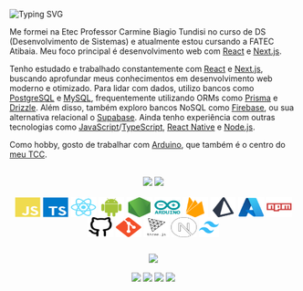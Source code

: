 ![Typing SVG](https://readme-typing-svg.herokuapp.com/?color=a288e3&size=30px&width=1000left=true&lines=Eae,+meu+nome+%C3%A9+Victor+Lis;Tenho+18+anos;Faço+Desenvolvimento+de+Software+Multiplataforma;Muito+Prazer!)

Me formei na Etec Professor Carmine Biagio Tundisi no curso de DS (Desenvolvimento de Sistemas) e atualmente estou cursando a FATEC Atibaia. Meu foco principal é desenvolvimento web com [React](https://react.dev/) e [Next.js](https://nextjs.org/).

Tenho estudado e trabalhado constantemente com [React](https://react.dev/) e [Next.js](https://nextjs.org/), buscando aprofundar meus conhecimentos em desenvolvimento web moderno e otimizado. Para lidar com dados, utilizo bancos como [PostgreSQL](https://www.postgresql.org/) e [MySQL](https://www.mysql.com/), frequentemente utilizando ORMs como [Prisma](https://www.prisma.io/docs/orm/prisma-schema) e [Drizzle](https://orm.drizzle.team/). Além disso, também exploro bancos NoSQL como [Firebase](https://firebase.google.com/?hl=pt), ou sua alternativa relacional o [Supabase](https://supabase.com/). Ainda tenho experiência com outras tecnologias como [JavaScript](https://developer.mozilla.org/pt-BR/docs/Web/JavaScript)/[TypeScript](https://www.typescriptlang.org/), [React Native](https://reactnative.dev/) e [Node.js](https://nodejs.org/en/learn/getting-started/introduction-to-nodejs).

Como hobby, gosto de trabalhar com [Arduino](https://docs.arduino.cc/), que também é o centro do [meu TCC](https://www.linkedin.com/posts/victor-lis-bronzo_mais-uma-etapa-do-meu-tcc-bom-dia-rede-activity-7243605015930515458-R81F).

<br>

<div align="center"> 
  <img height="195px" src="https://github-readme-stats.vercel.app/api/top-langs/?username=Victor-Lis&layout=donut&hide_border=false&title_color=3EBDFF&custom_title=Linguagens%20Mais%20Usadas&text_color=fff&bg_color=0d1117&langs_count=10&&hide=HTML,CSS" />
  <img height="195px" src="https://streak-stats.demolab.com?user=Victor-Lis&theme=dark&date_format=j%2Fn%5B%2FY%5D&background=0D1117&color=3EBDFF&ring=3EBDFF&fire=3EBDFF&currStreakLabel=3EBDFF"/>
</div>

<br>

<div align="center" style="display: inline_block">
  <img align="center" alt="Js" height="35" width="45" src="https://raw.githubusercontent.com/devicons/devicon/master/icons/javascript/javascript-plain.svg">
  <img align="center" alt="Ts" height="35" width="45" src="https://raw.githubusercontent.com/devicons/devicon/master/icons/typescript/typescript-plain.svg">
  <img align="center" alt="React" height="35" width="45" src="https://raw.githubusercontent.com/devicons/devicon/master/icons/react/react-original.svg">
  <img align="center" alt="Android" height="35" width="45" src="https://github.com/devicons/devicon/blob/master/icons/android/android-original.svg">
  <img align="center" alt="Node.js" height="35" width="45" src="https://github.com/devicons/devicon/blob/master/icons/nodejs/nodejs-original.svg">
  <img align="center" alt="Arduino" height="35" width="45" src="https://github.com/devicons/devicon/blob/master/icons/arduino/arduino-original-wordmark.svg">
  <img align="center" alt="Firebase" height="35" width="45" src="https://github.com/devicons/devicon/blob/master/icons/firebase/firebase-plain.svg">
  <img align="center" alt="Prisma" height="35" width="45" src="https://github.com/devicons/devicon/blob/master/icons/prisma/prisma-original.svg">
  <img align="center" alt="Azure" height="35" width="45" src="https://github.com/devicons/devicon/blob/master/icons/azure/azure-original.svg">
  <img align="center" alt="npm" height="35" width="45" src="https://github.com/devicons/devicon/blob/master/icons/npm/npm-original-wordmark.svg">
  <img align="center" background="#fff" alt="GitHub" height="35" width="45" src="https://github.com/feathericons/feather/blob/main/icons/github.svg">
  <img align="center" alt="Git" height="35" width="45" src="https://github.com/devicons/devicon/blob/master/icons/git/git-original.svg">
  <img align="center" alt="ThreeJS" height="35" width="45" src="https://github.com/devicons/devicon/blob/master/icons/threejs/threejs-original-wordmark.svg">
  <img align="center" alt="NextJS" height="35" width="45" src="https://github.com/devicons/devicon/blob/master/icons/nextjs/nextjs-line.svg">
  <img align="center" alt="Tailwind" width="35" height="35" src="https://github.com/devicons/devicon/blob/master/icons/tailwindcss/tailwindcss-original.svg">
<!--   <img align="center" alt="HTML" height="30" width="40" src="https://raw.githubusercontent.com/devicons/devicon/master/icons/html5/html5-original.svg"> -->
<!--   <img align="center" alt="PHP" height="30" width="40" src="https://raw.githubusercontent.com/devicons/devicon/master/icons/php/php-original.svg"> -->
<!--   <img align="center" alt="CSS" height="30" width="40" src="https://raw.githubusercontent.com/devicons/devicon/master/icons/css3/css3-original.svg"> -->
<!--   <img align="center" alt="Bootstrap" height="30" width="40" src="https://raw.githubusercontent.com/devicons/devicon/master/icons/bootstrap/bootstrap-plain.svg"> -->
<!--   <img align="center" alt="WordPress" height="30" width="40" src="https://github.com/devicons/devicon/blob/master/icons/wordpress/wordpress-plain.svg"> -->
  
</div>

##

<div align="center">

  ![](https://github-profile-trophy.vercel.app/?username=Victor-Lis&theme=radical&no-frame=true&no-bg=true&margin-w=4)
  
</div>

<div align="center"> 
  
  <a href="https://wa.me/5511941613234?text=Olá%20Victor!" target="_blank"><img src="https://img.shields.io/badge/-WhatsApp-%52a447?style=for-the-badge&logo=whatsapp&logoColor=white"></a>
  <a href = "mailto:victorlisbronzo1@gmail.com" target="_blank"><img src="https://img.shields.io/badge/-Gmail-FF495F?style=for-the-badge&logo=gmail&logoColor=white"></a>
  <a href="https://www.linkedin.com/in/victor-lis-bronzo/" target="_blank"><img src="https://img.shields.io/badge/-LinkedIn-%230077B5?style=for-the-badge&logo=linkedin&logoColor=white"></a> 
  <a href="https://learn.microsoft.com/pt-br/users/victorlis/" target="_blank"><img src="https://img.shields.io/badge/-Microsoft%20Learn-8100bd?style=for-the-badge&logo=microsoft&logoColor=white"></a> 
  
</div>
